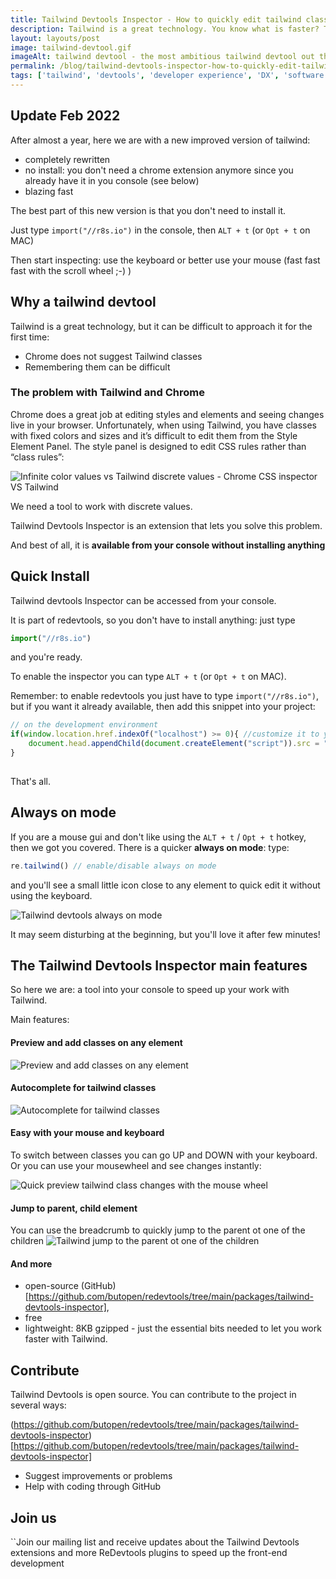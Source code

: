 ```yaml
---
title: Tailwind Devtools Inspector - How to quickly edit tailwind classes and apply tailwind templates - no install - already in your console
description: Tailwind is a great technology. You know what is faster? Tailwind Devtool Inspector
layout: layouts/post
image: tailwind-devtool.gif
imageAlt: tailwind devtool - the most ambitious tailwind devtool out there - open source - no install 
permalink: /blog/tailwind-devtools-inspector-how-to-quickly-edit-tailwind-classes-and-apply-tailwind-templates/
tags: ['tailwind', 'devtools', 'developer experience', 'DX', 'software design', 'redevtools', 'butopen']
---
```



## Update Feb 2022

After almost a year, here we are with a new improved version of tailwind:

- completely rewritten
- no install: you don't need a chrome extension anymore since you already have it in you console (see below)
- blazing fast

The best part of this new version is that you don't need to install it.

Just type `import("//r8s.io")` in the console, then `ALT + t` (or `Opt + t` on MAC)

Then start inspecting: use the keyboard or better use your mouse (fast fast fast with the scroll wheel ;-) )


## Why a tailwind devtool
Tailwind is a great technology, but it can be difficult to approach it for the first time:

- Chrome does not suggest Tailwind classes
- Remembering them can be difficult

### The problem with Tailwind and Chrome
Chrome does a great job at editing styles and elements and seeing changes live in your browser.
Unfortunately, when using Tailwind, you have classes with fixed colors and sizes
and it’s difficult to edit them from the Style Element Panel. The style panel is designed
to edit CSS rules rather than “class rules”:
 
![Infinite color values vs Tailwind discrete values - Chrome CSS inspector VS Tailwind](Infinite-color-values-vs-Tailwind-discrete-values-1024x676.png)

We need a tool to work with discrete values.

Tailwind Devtools Inspector is an extension that lets you solve this problem.

And best of all, it is **available from your console without installing anything**

## Quick Install
Tailwind devtools Inspector can be accessed from your console.

It is part of redevtools, so you don't have to install anything: just type 

```javascript
import("//r8s.io")
```

and you're ready.

To enable the inspector you can type `ALT + t` (or `Opt + t` on MAC).

Remember: to enable redevtools you just have to type `import("//r8s.io")`, but if you want it already available, 
then add this snippet into your project:

```javascript
// on the development environment
if(window.location.href.indexOf("localhost") >= 0){ //customize it to your needs
    document.head.appendChild(document.createElement("script")).src = "//r8s.io"
} 
    
```
That's all.

## Always on mode
If you are a mouse gui and don't like using the `ALT + t` / `Opt + t` hotkey, then we got you covered.
There is a quicker **always on mode**: type:

```javascript
re.tailwind() // enable/disable always on mode
```

and you'll see a small little icon close to any element to quick edit it without using the keyboard.

![Tailwind devtools always on mode](tailwind-devtools-always-on-mode.gif)

It may seem disturbing at the beginning, but you'll love it after few minutes!

## The Tailwind Devtools Inspector main features
So here we are: a tool into your console to speed up your work with Tailwind.

Main features:


#### Preview and add classes on any element
![Preview and add classes on any element](preview-tailwind-classes.jpg)

#### Autocomplete for tailwind classes
![Autocomplete for tailwind classes](tailwind-devtool-autocomplete.jpg)

#### Easy with your mouse and keyboard
To switch between classes you can go UP and DOWN with your keyboard.
Or you can use your mousewheel and see changes instantly:

![Quick preview tailwind class changes with the mouse wheel](tailwind-devtool-quick-mouse-editing.gif)

#### Jump to parent, child element
You can use the breadcrumb to quickly jump to the parent ot one of the children
![Tailwind jump to the parent ot one of the children](tailwind-browse-to-parent-children.gif)


#### And more
- open-source (GitHub)[https://github.com/butopen/redevtools/tree/main/packages/tailwind-devtools-inspector], 
- free 
- lightweight: 8KB gzipped - just the essential bits needed to let you work faster with Tailwind. 



## Contribute
Tailwind Devtools is open source. You can contribute to the project in several ways:

(https://github.com/butopen/redevtools/tree/main/packages/tailwind-devtools-inspector)[https://github.com/butopen/redevtools/tree/main/packages/tailwind-devtools-inspector]
- Suggest improvements or problems
- Help with coding through GitHub

## Join us
``Join our mailing list and receive updates about the Tailwind Devtools extensions and more ReDevtools plugins to speed up the front-end development
